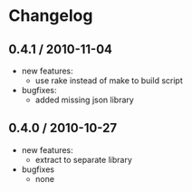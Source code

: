 Changelog
=========

## 0.4.1 / 2010-11-04

- new features:
  - use rake instead of make to build script
- bugfixes:
  - added missing json library

## 0.4.0 / 2010-10-27

- new features:
  - extract to separate library
- bugfixes
  - none
